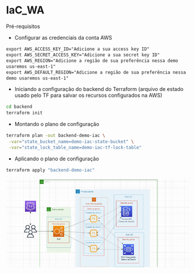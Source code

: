 # IaC_WA

Pré-requisitos 

- Configurar as credenciais da conta AWS

```
export AWS_ACCESS_KEY_ID="Adicione a sua access key ID"
export AWS_SECRET_ACCESS_KEY="Adicione a sua secret key ID"
export AWS_REGION="Adicione a região de sua preferência nessa demo usaremos us-east-1" 
export AWS_DEFAULT_REGION="Adicione a região de sua preferência nessa demo usaremos us-east-1"
```


- Iniciando a configuração do backend do Terraform (arquivo de estado usado pelo TF para salvar os recursos configurados na AWS)

``` bash
cd backend
terraform init
```
- Montando o plano de configuração 

``` bash
terraform plan -out backend-demo-iac \
 -var="state_bucket_name=demo-iac-state-bucket" \
 -var="state_lock_table_name=demo-iac-tf-lock-table"
```
- Aplicando o plano de configuração 

``` bash
terraform apply "backend-demo-iac"
```

![lab](https://github.com/carolinebrasil/IaC_WA/blob/main/arch.jpeg?raw=true)